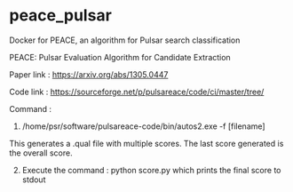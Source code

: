 # peace_pulsar

Docker for PEACE, an algorithm for Pulsar search classification 

PEACE: Pulsar Evaluation Algorithm for Candidate Extraction 

Paper link : https://arxiv.org/abs/1305.0447

Code link : https://sourceforge.net/p/pulsareace/code/ci/master/tree/

Command : 

1) /home/psr/software/pulsareace-code/bin/autos2.exe -f [filename]

This generates a .qual file with multiple scores. The last score generated is the overall score.

2)  Execute the command : python  score.py which prints the final score to stdout
